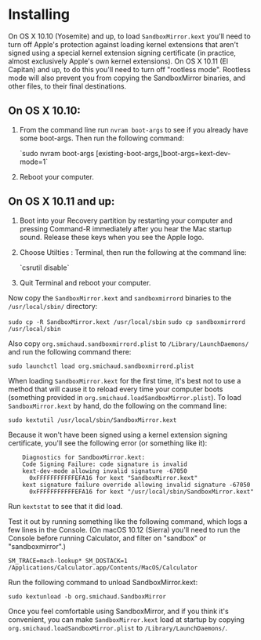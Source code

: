 # Installing

On OS X 10.10 (Yosemite) and up, to load `SandboxMirror.kext` you'll
need to turn off Apple's protection against loading kernel extensions
that aren't signed using a special kernel extension signing
certificate (in practice, almost exclusively Apple's own kernel
extensions).  On OS X 10.11 (El Capitan) and up, to do this you'll
need to turn off "rootless mode".  Rootless mode will also prevent you
from copying the SandboxMirror binaries, and other files, to their
final destinations.

## On OS X 10.10:

1. From the command line run `nvram boot-args` to see if you already
   have some boot-args.  Then run the following command:
   <p>
   `sudo nvram boot-args [existing-boot-args,]boot-args=kext-dev-mode=1`

2. Reboot your computer.

## On OS X 10.11 and up:

1. Boot into your Recovery partition by restarting your computer and
   pressing Command-R immediately after you hear the Mac startup
   sound.  Release these keys when you see the Apple logo.

2. Choose Utilties : Terminal, then run the following at the command
   line:
   <p>
   `csrutil disable`

3. Quit Terminal and reboot your computer.

Now copy the `SandboxMirror.kext` and `sandboxmirrord` binaries to the
`/usr/local/sbin/` directory:

`sudo cp -R SandboxMirror.kext /usr/local/sbin`
`sudo cp sandboxmirrord /usr/local/sbin`

Also copy `org.smichaud.sandboxmirrord.plist` to
`/Library/LaunchDaemons/` and run the following command there:

`sudo launchctl load org.smichaud.sandboxmirrord.plist`

When loading `SandboxMirror.kext` for the first time, it's best not to
use a method that will cause it to reload every time your computer
boots (something provided in `org.smichaud.loadSandboxMirror.plist`).
To load `SandboxMirror.kext` by hand, do the following on the command
line:

`sudo kextutil /usr/local/sbin/SandboxMirror.kext`

Because it won't have been signed using a kernel extension signing
certificate, you'll see the following error (or something like it):

        Diagnostics for SandboxMirror.kext:
        Code Signing Failure: code signature is invalid
        kext-dev-mode allowing invalid signature -67050
          0xFFFFFFFFFFFEFA16 for kext "SandboxMirror.kext"
        kext signature failure override allowing invalid signature -67050
          0xFFFFFFFFFFFEFA16 for kext "/usr/local/sbin/SandboxMirror.kext"

Run `kextstat` to see that it did load.

Test it out by running something like the following command, which
logs a few lines in the Console.  (On macOS 10.12 (Sierra) you'll need
to run the Console before running Calculator, and filter on "sandbox"
or "sandboxmirror".)

`SM_TRACE=mach-lookup* SM_DOSTACK=1 /Applications/Calculator.app/Contents/MacOS/Calculator`

Run the following command to unload SandboxMirror.kext:

`sudo kextunload -b org.smichaud.SandboxMirror`

Once you feel comfortable using SandboxMirror, and if you think it's
convenient, you can make `SandboxMirror.kext` load at startup by copying
`org.smichaud.loadSandboxMirror.plist` to `/Library/LaunchDaemons/`.
